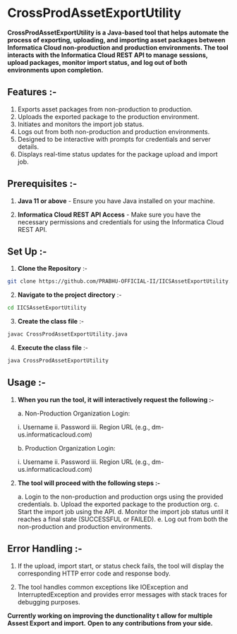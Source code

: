 # CrossProdAssetExportUtility

**CrossProdAssetExportUtility is a Java-based tool that helps automate the process of exporting, uploading, and importing asset packages between Informatica Cloud non-production and production environments. The tool interacts with the Informatica Cloud REST API to manage sessions, upload packages, monitor import status, and log out of both environments upon completion.**

## Features :-

1. Exports asset packages from non-production to production.
2. Uploads the exported package to the production environment.
3. Initiates and monitors the import job status.
4. Logs out from both non-production and production environments.
5. Designed to be interactive with prompts for credentials and server details.
6. Displays real-time status updates for the package upload and import job.

## Prerequisites :-

1. **Java 11 or above** - Ensure you have Java installed on your machine.

2. **Informatica Cloud REST API Access** - Make sure you have the necessary permissions and credentials for using the Informatica Cloud REST API.

## Set Up :-

1. **Clone the Repository** :-

```bash
git clone https://github.com/PRABHU-OFFICIAL-II/IICSAssetExportUtility.git
```

2. **Navigate to the project directory** :- 

```bash
cd IICSAssetExportUtility
```

3. **Create the class file** :- 

```bash
javac CrossProdAssetExportUtility.java
```

4. **Execute the class file** :- 

```bash
java CrossProdAssetExportUtility
```

## Usage :-

1. **When you run the tool, it will interactively request the following :-**
    
    a. Non-Production Organization Login:
    
    i.  Username
    ii. Password
    iii. Region URL (e.g., dm-us.informaticacloud.com)
    
    b. Production Organization Login:
    
    i. Username
    ii. Password
    iii. Region URL (e.g., dm-us.informaticacloud.com)

2. **The tool will proceed with the following steps :-**

    a. Login to the non-production and production orgs using the provided credentials.
    b. Upload the exported package to the production org.
    c. Start the import job using the API.
    d. Monitor the import job status until it reaches a final state (SUCCESSFUL or FAILED).
    e. Log out from both the non-production and production environments.

## Error Handling :-

1. If the upload, import start, or status check fails, the tool will display the corresponding HTTP error code and response body.

2. The tool handles common exceptions like IOException and InterruptedException and provides error messages with stack traces for debugging purposes.

**Currently working on improving the dunctionality t allow for multiple Assest Export and import.**
**Open to any contributions from your side.**